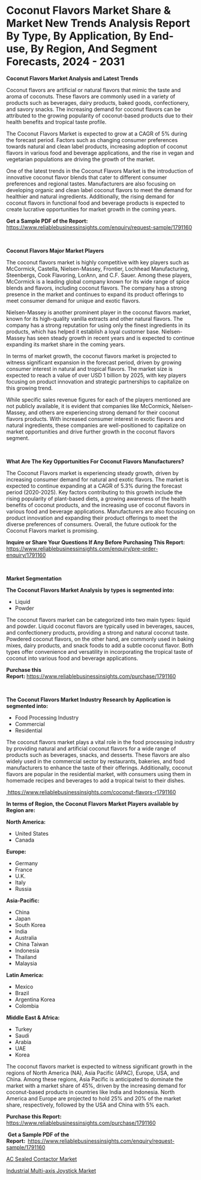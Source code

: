 <p><h1>Coconut Flavors Market Share & Market New Trends Analysis Report By Type, By Application, By End-use, By Region, And Segment Forecasts, 2024 - 2031</h1></p><p><strong>Coconut Flavors Market Analysis and Latest Trends</strong></p>
<p><p>Coconut flavors are artificial or natural flavors that mimic the taste and aroma of coconuts. These flavors are commonly used in a variety of products such as beverages, dairy products, baked goods, confectionery, and savory snacks. The increasing demand for coconut flavors can be attributed to the growing popularity of coconut-based products due to their health benefits and tropical taste profile.</p><p>The Coconut Flavors Market is expected to grow at a CAGR of 5% during the forecast period. Factors such as changing consumer preferences towards natural and clean label products, increasing adoption of coconut flavors in various food and beverage applications, and the rise in vegan and vegetarian populations are driving the growth of the market.</p><p>One of the latest trends in the Coconut Flavors Market is the introduction of innovative coconut flavor blends that cater to different consumer preferences and regional tastes. Manufacturers are also focusing on developing organic and clean label coconut flavors to meet the demand for healthier and natural ingredients. Additionally, the rising demand for coconut flavors in functional food and beverage products is expected to create lucrative opportunities for market growth in the coming years.</p></p>
<p><strong>Get a Sample PDF of the Report:&nbsp;</strong> <a href="https://www.reliablebusinessinsights.com/enquiry/request-sample/1791160">https://www.reliablebusinessinsights.com/enquiry/request-sample/1791160</a></p>
<p>&nbsp;</p>
<p><strong>Coconut Flavors Major Market Players</strong></p>
<p><p>The coconut flavors market is highly competitive with key players such as McCormick, Castella, Nielsen-Massey, Frontier, Lochhead Manufacturing, Steenbergs, Cook Flavoring, LorAnn, and C.F. Sauer. Among these players, McCormick is a leading global company known for its wide range of spice blends and flavors, including coconut flavors. The company has a strong presence in the market and continues to expand its product offerings to meet consumer demand for unique and exotic flavors.</p><p>Nielsen-Massey is another prominent player in the coconut flavors market, known for its high-quality vanilla extracts and other natural flavors. The company has a strong reputation for using only the finest ingredients in its products, which has helped it establish a loyal customer base. Nielsen-Massey has seen steady growth in recent years and is expected to continue expanding its market share in the coming years.</p><p>In terms of market growth, the coconut flavors market is projected to witness significant expansion in the forecast period, driven by growing consumer interest in natural and tropical flavors. The market size is expected to reach a value of over USD 1 billion by 2025, with key players focusing on product innovation and strategic partnerships to capitalize on this growing trend.</p><p>While specific sales revenue figures for each of the players mentioned are not publicly available, it is evident that companies like McCormick, Nielsen-Massey, and others are experiencing strong demand for their coconut flavors products. With increased consumer interest in exotic flavors and natural ingredients, these companies are well-positioned to capitalize on market opportunities and drive further growth in the coconut flavors segment.</p></p>
<p>&nbsp;</p>
<p><strong>What Are The Key Opportunities For Coconut Flavors Manufacturers?</strong></p>
<p><p>The Coconut Flavors market is experiencing steady growth, driven by increasing consumer demand for natural and exotic flavors. The market is expected to continue expanding at a CAGR of 5.3% during the forecast period (2020-2025). Key factors contributing to this growth include the rising popularity of plant-based diets, a growing awareness of the health benefits of coconut products, and the increasing use of coconut flavors in various food and beverage applications. Manufacturers are also focusing on product innovation and expanding their product offerings to meet the diverse preferences of consumers. Overall, the future outlook for the Coconut Flavors market is promising.</p></p>
<p><strong>Inquire or Share Your Questions If Any Before Purchasing This Report:</strong> <a href="https://www.reliablebusinessinsights.com/enquiry/pre-order-enquiry/1791160">https://www.reliablebusinessinsights.com/enquiry/pre-order-enquiry/1791160</a></p>
<p>&nbsp;</p>
<p><strong>Market Segmentation</strong></p>
<p><strong>The Coconut Flavors Market Analysis by types is segmented into:</strong></p>
<p><ul><li>Liquid</li><li>Powder</li></ul></p>
<p><p>The coconut flavors market can be categorized into two main types: liquid and powder. Liquid coconut flavors are typically used in beverages, sauces, and confectionery products, providing a strong and natural coconut taste. Powdered coconut flavors, on the other hand, are commonly used in baking mixes, dairy products, and snack foods to add a subtle coconut flavor. Both types offer convenience and versatility in incorporating the tropical taste of coconut into various food and beverage applications.</p></p>
<p><strong>Purchase this Report:&nbsp;</strong><a href="https://www.reliablebusinessinsights.com/purchase/1791160">https://www.reliablebusinessinsights.com/purchase/1791160</a></p>
<p>&nbsp;</p>
<p><strong>The Coconut Flavors Market Industry Research by Application is segmented into:</strong></p>
<p><ul><li>Food Processing Industry</li><li>Commercial</li><li>Residential</li></ul></p>
<p><p>The coconut flavors market plays a vital role in the food processing industry by providing natural and artificial coconut flavors for a wide range of products such as beverages, snacks, and desserts. These flavors are also widely used in the commercial sector by restaurants, bakeries, and food manufacturers to enhance the taste of their offerings. Additionally, coconut flavors are popular in the residential market, with consumers using them in homemade recipes and beverages to add a tropical twist to their dishes.</p></p>
<p><a href="https://www.reliablebusinessinsights.com/coconut-flavors-r1791160">&nbsp;https://www.reliablebusinessinsights.com/coconut-flavors-r1791160</a></p>
<p><strong>In terms of Region, the Coconut Flavors Market Players available by Region are:</strong></p>
<p>
    <p> <strong> North America: </strong>
        <ul>
            <li>United States</li>
            <li>Canada</li>
        </ul>
        </p> 
    <p> <strong> Europe: </strong>
        <ul>
            <li>Germany</li>
            <li>France</li>
            <li>U.K.</li>
            <li>Italy</li>
            <li>Russia</li>
        </ul>
        </p> 
    <p> <strong> Asia-Pacific: </strong>
        <ul>
            <li>China</li>
            <li>Japan</li>
            <li>South Korea</li>
            <li>India</li>
            <li>Australia</li>
            <li>China Taiwan</li>
            <li>Indonesia</li>
            <li>Thailand</li>
            <li>Malaysia</li>
        </ul>
        </p> 
    <p> <strong> Latin America: </strong>
        <ul>
            <li>Mexico</li>
            <li>Brazil</li>
            <li>Argentina Korea</li>
            <li>Colombia</li>
        </ul>
        </p> 
    <p> <strong> Middle East & Africa: </strong>
        <ul>
            <li>Turkey</li>
            <li>Saudi</li>
            <li>Arabia</li>
            <li>UAE</li>
            <li>Korea</li>
        </ul>
    </p>
    </p>
<p><p>The coconut flavors market is expected to witness significant growth in the regions of North America (NA), Asia Pacific (APAC), Europe, USA, and China. Among these regions, Asia Pacific is anticipated to dominate the market with a market share of 45%, driven by the increasing demand for coconut-based products in countries like India and Indonesia. North America and Europe are projected to hold 25% and 20% of the market share, respectively, followed by the USA and China with 5% each.</p></p>
<p><strong>Purchase this Report: </strong><a href="https://www.reliablebusinessinsights.com/purchase/1791160">https://www.reliablebusinessinsights.com/purchase/1791160</a></p>
<p>&nbsp;<strong>Get a Sample PDF of the Report:&nbsp;&nbsp;</strong><a href="https://www.reliablebusinessinsights.com/enquiry/request-sample/1791160">https://www.reliablebusinessinsights.com/enquiry/request-sample/1791160</a></p>
<p><strong></strong></p>
<p><p><a href="https://github.com/goodweq44/Market-Research-Report-List-1/blob/main/ac-sealed-contactor-market.md">AC Sealed Contactor Market</a></p><p><a href="https://github.com/kpvmspce33/Market-Research-Report-List-1/blob/main/industrial-multi-axis-joystick-market.md">Industrial Multi-axis Joystick Market</a></p></p>